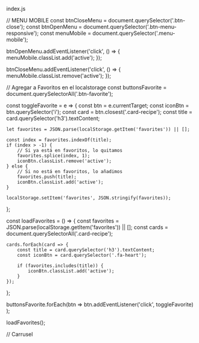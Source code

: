 index.js

// MENU MOBILE
const btnCloseMenu = document.querySelector('.btn-close');
const btnOpenMenu = document.querySelector('.btn-menu-responsive');
const menuMobile = document.querySelector('.menu-mobile');

btnOpenMenu.addEventListener('click', () => {
	menuMobile.classList.add('active');
});

btnCloseMenu.addEventListener('click', () => {
	menuMobile.classList.remove('active');
});

// Agregar a Favoritos en el localstorage
const buttonsFavorite = document.querySelectorAll('.btn-favorite');

const toggleFavorite = e => {
	const btn = e.currentTarget;
	const iconBtn = btn.querySelector('i');
	const card = btn.closest('.card-recipe');
	const title = card.querySelector('h3').textContent;

	let favorites = JSON.parse(localStorage.getItem('favorites')) || [];

	const index = favorites.indexOf(title);
	if (index > -1) {
		// Si ya está en favoritos, lo quitamos
		favorites.splice(index, 1);
		iconBtn.classList.remove('active');
	} else {
		// Si no está en favoritos, lo añadimos
		favorites.push(title);
		iconBtn.classList.add('active');
	}

	localStorage.setItem('favorites', JSON.stringify(favorites));
};

const loadFavorites = () => {
	const favorites =
		JSON.parse(localStorage.getItem('favorites')) || [];
	const cards = document.querySelectorAll('.card-recipe');

	cards.forEach(card => {
		const title = card.querySelector('h3').textContent;
		const iconBtn = card.querySelector('.fa-heart');

		if (favorites.includes(title)) {
			iconBtn.classList.add('active');
		}
	});
};

buttonsFavorite.forEach(btn =>
	btn.addEventListener('click', toggleFavorite)
);

loadFavorites();

// Carrusel
